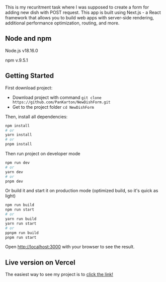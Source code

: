This is my recuritment task where I was supposed to create a form for adding new dish with POST request.
This app is built using Next.js - a React framework that allows you to build web apps with server-side rendering, additional performance optimization, routing, and more.

## Node and npm

Node.js v18.16.0

npm v.9.5.1

## Getting Started
First download project:

-  Download project with command ```git clone https://github.com/PanKarton/NewDishForm.git```
- Get to the project folder ```cd NewDishForm``` 


Then, install all dependencies:

```bash
npm install
# or
yarn install
# or
pnpm install
```

Then run project on developer mode

```bash
npm run dev
# or
yarn dev
# or
pnpm dev
```

Or build it and start it on production mode (optimized build, so it's quick as light)

```bash
npm run build
npm run start
# or
yarn run build
yarn run start
# or
ppnpm run build
pnpm run start
```

Open [http://localhost:3000](http://localhost:3000) with your browser to see the result.

## Live version on Vercel

The easiest way to see my project is to [click the link!](https://new-dish-form.vercel.app/)
